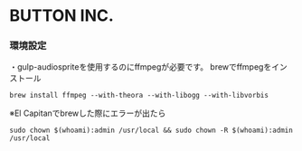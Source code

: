 # BUTTON INC.

### 環境設定
・gulp-audiospriteを使用するのにffmpegが必要です。
brewでffmpegをインストール

```
brew install ffmpeg --with-theora --with-libogg --with-libvorbis
```

※El Capitanでbrewした際にエラーが出たら
```
sudo chown $(whoami):admin /usr/local && sudo chown -R $(whoami):admin /usr/local
```